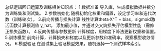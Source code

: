 总结逻辑回归运算及训练相关知识点：
1.数据准备
	导入库，生成模拟数据并拆分为训练集和测试集。
2.参数初始化
	随机初始化权重和偏置，设定学习率和迭代次数（训练轮次）。
3.前向传播与损失计算
	线性计算theta·X^T + bias，sigmoid激活函数计算预测值 y_hat，
	添加最小值，并通过交叉熵损失评估模型性能（需修正损失函数）。
4.反向传播与参数更新
	计算梯度，用梯度下降法更新权重和偏置。
5.训练模型
	前向计算，计算损失和梯度以及更新参数和准确率，观察模型收敛情况。
6.模型验证
	在测试集上验证模型效果，随机选择一个测试样本索引。
